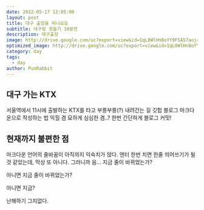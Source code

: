 ```yaml
---
date: 2022-05-17 12:05:00
layout: post
title: 대구 출장을 떠나요오
subtitle: 대구랑 정들기 10분전
description: 대구출장
image: http://drive.google.com/uc?export=view&id=1qL8WlHn8oYY9F5A57aoj4Fgu825Mg19u
optimized_image: http://drive.google.com/uc?export=view&id=1qL8WlHn8oYY9F5A57aoj4Fgu825Mg19u
category: day
tags:
  - day
author: PunRabbit
---
```


## 대구 가는 KTX

서울역에서 11시에 출발하는 KTX를 타고 부릉부릉(?) 내려간는 길
깃헙 블로그 마크다운으로 작성하는 법 익힐 겸
묘하게 심심한 겸..? 한번 간단하게 블로그 커밋!


## 현재까지 불편한 점

마크다운 언어의 줄바꿈이 아직까지 익숙치가 않다.
엔터 한번 치면 한줄 띄어쓰기가 될 것 같았는데, 막상 또 아니다.
그러니까 음...
지금 줄이 바뀌었는가?

아니면 지금 줄이 바뀌었는가?


아니면 지금?

난해하기 그지없다.











